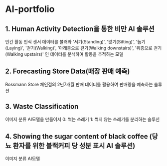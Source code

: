 # AI-portfolio

## 1. Human Activity Detection을 통한 비만 AI 솔루션
인간 활동 인식 센서 데이터를 불러와 '서기(Standing)', '앉기(Sitting)', '눕기(Laying)', '걷기(Walking)', '아래층으로 걷기(Walking downstairs)', '위층으로 걷기(Walking upstairs)' 인 데이터를 분석하여 활동을 추적하는 모델

## 2. Forecasting Store Data(매장 판매 예측)
Rossmann Store 체인점의 2년7개월 판매 데이터를 활용하여 판매량을 예측하는 솔루션

## 3. Waste Classification
이미지 분류 AI모델을 만들어서 0: 썩는 쓰레기 1: 썩지 않는 쓰레기를 분리하는 솔루션

## 4. Showing the sugar content of black coffee (당뇨 환자를 위한 블랙커피 당 성분 표시 AI 솔루션)
이미지 분류 AI모델
